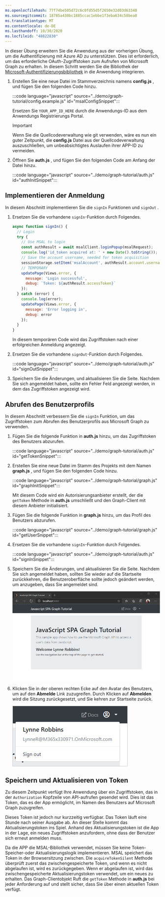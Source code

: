```yaml
---
ms.openlocfilehash: 77f74be505d72c6c0fd55d5f2650e32d03d63348
ms.sourcegitcommit: 18785a430bc1885ccac1ebbe1f3eba634c58bea8
ms.translationtype: MT
ms.contentlocale: de-DE
ms.lasthandoff: 10/30/2020
ms.locfileid: "48822830"
---
```

<!-- markdownlint-disable MD002 MD041 -->

In dieser Übung erweitern Sie die Anwendung aus der vorherigen Übung, um die Authentifizierung mit Azure AD zu unterstützen. Dies ist erforderlich, um das erforderliche OAuth-Zugriffstoken zum Aufrufen von Microsoft Graph zu erhalten. In diesem Schritt werden Sie die Bibliothek der [Microsoft-Authentifizierungsbibliothek](https://github.com/AzureAD/microsoft-authentication-library-for-js) in die Anwendung integrieren.

1. Erstellen Sie eine neue Datei im Stammverzeichnis namens **config.js** , und fügen Sie den folgenden Code hinzu.

    :::code language="javascript" source="../demo/graph-tutorial/config.example.js" id="msalConfigSnippet":::

    Ersetzen Sie `YOUR_APP_ID_HERE` durch die Anwendungs-ID aus dem Anwendungs Registrierungs Portal.

    > [!IMPORTANT]
    > Wenn Sie die Quellcodeverwaltung wie git verwenden, wäre es nun ein guter Zeitpunkt, die **config.js** Datei aus der Quellcodeverwaltung auszuschließen, um unbeabsichtigtes Auslaufen ihrer APP-ID zu vermeiden.

1. Öffnen Sie **auth.js** , und fügen Sie den folgenden Code am Anfang der Datei hinzu.

    :::code language="javascript" source="../demo/graph-tutorial/auth.js" id="authInitSnippet":::

## <a name="implement-sign-in"></a>Implementieren der Anmeldung

In diesem Abschnitt implementieren Sie die `signIn` Funktionen und `signOut` .

1. Ersetzen Sie die vorhandene `signIn`-Funktion durch Folgendes.

    ```javascript
    async function signIn() {
      // Login
      try {
        // Use MSAL to login
        const authResult = await msalClient.loginPopup(msalRequest);
        console.log('id_token acquired at: ' + new Date().toString());
        // Save the account username, needed for token acquisition
        sessionStorage.setItem('msalAccount', authResult.account.username);
        // TEMPORARY
        updatePage(Views.error, {
          message: 'Login successful',
          debug: `Token: ${authResult.accessToken}`
        });
      } catch (error) {
        console.log(error);
        updatePage(Views.error, {
          message: 'Error logging in',
          debug: error
        });
      }
    }
    ```

    In diesem temporären Code wird das Zugriffstoken nach einer erfolgreichen Anmeldung angezeigt.

1. Ersetzen Sie die vorhandene `signOut`-Funktion durch Folgendes.

    :::code language="javascript" source="../demo/graph-tutorial/auth.js" id="signOutSnippet":::

1. Speichern Sie die Änderungen, und aktualisieren Sie die Seite. Nachdem Sie sich angemeldet haben, sollte ein Fehler Feld angezeigt werden, in dem das Zugriffstoken angezeigt wird.

## <a name="get-the-users-profile"></a>Abrufen des Benutzerprofils

In diesem Abschnitt verbessern Sie die `signIn` Funktion, um das Zugriffstoken zum Abrufen des Benutzerprofils aus Microsoft Graph zu verwenden.

1. Fügen Sie die folgende Funktion in **auth.js** hinzu, um das Zugriffstoken des Benutzers abzurufen.

    :::code language="javascript" source="../demo/graph-tutorial/auth.js" id="getTokenSnippet":::

1. Erstellen Sie eine neue Datei im Stamm des Projekts mit dem Namen **graph.js** , und fügen Sie den folgenden Code hinzu.

    :::code language="javascript" source="../demo/graph-tutorial/graph.js" id="graphInitSnippet":::

    Mit diesem Code wird ein Autorisierungsanbieter erstellt, der die `getToken` Methode in **auth.js** umschließt und den Graph-Client mit diesem Anbieter initialisiert.

1. Fügen Sie die folgende Funktion in **graph.js** hinzu, um das Profil des Benutzers abzurufen.

    :::code language="javascript" source="../demo/graph-tutorial/graph.js" id="getUserSnippet":::

1. Ersetzen Sie die vorhandene `signIn`-Funktion durch Folgendes.

    :::code language="javascript" source="../demo/graph-tutorial/auth.js" id="signInSnippet":::

1. Speichern Sie die Änderungen, und aktualisieren Sie die Seite. Nachdem Sie sich angemeldet haben, sollten Sie wieder auf die Startseite zurückkehren, die Benutzeroberfläche sollte jedoch geändert werden, um anzugeben, dass Sie angemeldet sind.

    ![Screenshot der Startseite nach dem Anmelden](./images/user-signed-in.png)

1. Klicken Sie in der oberen rechten Ecke auf den Avatar des Benutzers, um auf den **Abmelde** Link zuzugreifen. Durch Klicken auf **Abmelden** wird die Sitzung zurückgesetzt, und Sie kehren zur Startseite zurück.

    ![Screenshot des Dropdownmenüs mit dem Link zum Abmelden](./images/sign-out-button.png)

## <a name="storing-and-refreshing-tokens"></a>Speichern und Aktualisieren von Token

Zu diesem Zeitpunkt verfügt Ihre Anwendung über ein Zugriffstoken, das in der `Authorization` Kopfzeile von API-aufrufen gesendet wird. Dies ist das Token, das es der App ermöglicht, im Namen des Benutzers auf Microsoft Graph zuzugreifen.

Dieses Token ist jedoch nur kurzzeitig verfügbar. Das Token läuft eine Stunde nach seiner Ausgabe ab. An dieser Stelle kommt das Aktualisierungstoken ins Spiel. Anhand des Aktualisierungstoken ist die App in der Lage, ein neues Zugriffstoken anzufordern, ohne dass der Benutzer sich erneut anmelden muss.

Da die APP die MSAL-Bibliothek verwendet, müssen Sie keine Token-Speicher-oder Aktualisierungslogik implementieren. MSAL speichert das Token in der Browsersitzung zwischen. Die `acquireTokenSilent` Methode überprüft zuerst das zwischengespeicherte Token, und wenn es nicht abgelaufen ist, wird es zurückgegeben. Wenn er abgelaufen ist, wird das zwischengespeicherte Aktualisierungstoken verwendet, um ein neues zu erhalten. Das Graph-Clientobjekt Ruft die `getToken` Methode in **auth.js** bei jeder Anforderung auf und stellt sicher, dass Sie über einen aktuellen Token verfügt.
